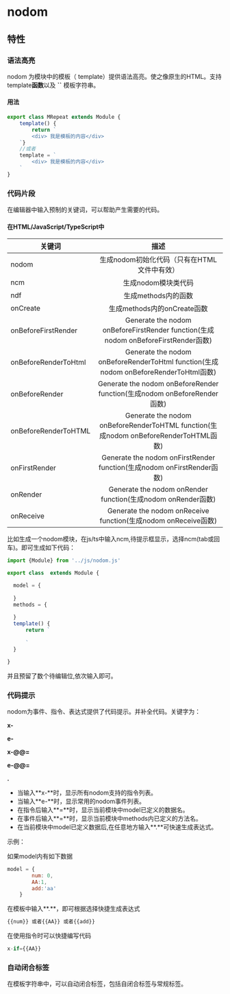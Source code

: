 # nodom

## 特性

### 语法高亮

nodom 为模块中的模板（ template）提供语法高亮。使之像原生的HTML。支持template**函数**以及 **``** 模板字符串。

#### 用法

```js
export class MRepeat extends Module {
    template() {
        return `
		<div> 我是模板的内容</div>
	`}
    //或者
    template = `
		<div> 我是模板的内容</div>
	`
}
```



### 代码片段

在编辑器中输入预制的关键词，可以帮助产生需要的代码。

#### 在HTML/JavaScript/TypeScript中

| 关键词               |                             描述                             |
| -------------------- | :----------------------------------------------------------: |
| nodom                |         生成nodom初始化代码（只有在HTML文件中有效）          |
| ncm                  |                     生成nodom模块类代码                      |
| ndf                  |                     生成methods内的函数                      |
| onCreate             |                 生成methods内的onCreate函数                  |
| onBeforeFirstRender  | Generate the nodom onBeforeFirstRender function(生成nodom onBeforeFirstRender函数) |
| onBeforeRenderToHtml | Generate the nodom onBeforeRenderToHtml function(生成nodom onBeforeRenderToHtml函数) |
| onBeforeRender       | Generate the nodom onBeforeRender function(生成nodom onBeforeRender函数) |
| onBeforeRenderToHTML | Generate the nodom onBeforeRenderToHTML function(生成nodom onBeforeRenderToHTML函数) |
| onFirstRender        | Generate the nodom onFirstRender function(生成nodom onFirstRender函数) |
| onRender             | Generate the nodom onRender function(生成nodom onRender函数) |
| onReceive            | Generate the nodom onReceive function(生成nodom onReceive函数) |

 比如生成一个nodom模块，在js/ts中输入ncm,待提示框显示，选择ncm(tab或回车)。即可生成如下代码：

 ```js
 import {Module} from '../js/nodom.js'

export class  extends Module {

   model = {
       
   }
   methods = {
       
   }
   template() {
       return `
           
       `
   }

}
 ```

 并且预留了数个待编辑位,依次输入即可。

### 代码提示

nodom为事件、指令、表达式提供了代码提示。并补全代码。关键字为：

**x-** 

**e-** 

**x-@@=**

 **e-@@=**

 **.**

* 当输入**x-**时，显示所有nodom支持的指令列表。
* 当输入**e-**时，显示常用的nodom事件列表。
* 在指令后输入**=**时，显示当前模块中model已定义的数据名。
* 在事件后输入**=**时，显示当前模块中methods内已定义的方法名。
* 在当前模块中model已定义数据后,在任意地方输入**.**可快速生成表达式。

示例：

如果model内有如下数据

```js
model = {
		num: 0,
		AA:1,
		add:'aa'
	}
```



在模板中输入**.**，即可根据选择快捷生成表达式

```js
{{num}} 或者{{AA}} 或者{{add}} 
```

在使用指令时可以快捷编写代码

```js
x-if={{AA}} 
```



### 自动闭合标签

在模板字符串中，可以自动闭合标签，包括自闭合标签与常规标签。

